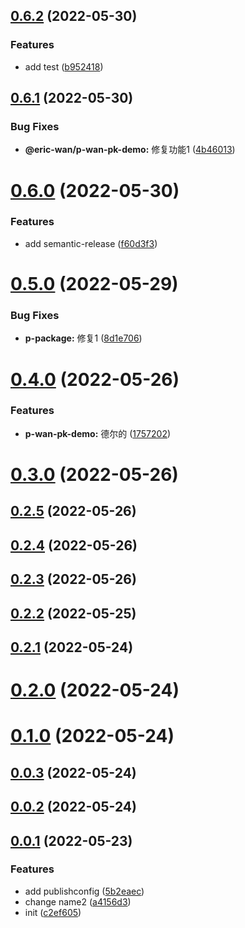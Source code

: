 ## [0.6.2](https://github.com/GOGOGOSIR/lerna-demo/compare/v0.6.1...v0.6.2) (2022-05-30)


### Features

* add test ([b952418](https://github.com/GOGOGOSIR/lerna-demo/commit/b952418b54da4a35242b755bf39ce4795bbd972c))



## [0.6.1](https://github.com/GOGOGOSIR/lerna-demo/compare/v0.6.0...v0.6.1) (2022-05-30)


### Bug Fixes

* **@eric-wan/p-wan-pk-demo:** 修复功能1 ([4b46013](https://github.com/GOGOGOSIR/lerna-demo/commit/4b4601301845f4a21205043de3f07c573c27bed0))



# [0.6.0](https://github.com/GOGOGOSIR/lerna-demo/compare/v0.5.0...v0.6.0) (2022-05-30)


### Features

* add semantic-release ([f60d3f3](https://github.com/GOGOGOSIR/lerna-demo/commit/f60d3f3d325a41fe0690d1fd139be1cc81b78375))



# [0.5.0](https://github.com/GOGOGOSIR/lerna-demo/compare/v0.4.0...v0.5.0) (2022-05-29)


### Bug Fixes

* **p-package:** 修复1 ([8d1e706](https://github.com/GOGOGOSIR/lerna-demo/commit/8d1e706c41a3da4088c33e3c1cfe3d6d8202045b))



# [0.4.0](https://github.com/GOGOGOSIR/lerna-demo/compare/v0.3.0...v0.4.0) (2022-05-26)


### Features

* **p-wan-pk-demo:** 德尔的 ([1757202](https://github.com/GOGOGOSIR/lerna-demo/commit/1757202613c847ed2152a70e18b78cb174b52c6d))



# [0.3.0](https://github.com/GOGOGOSIR/lerna-demo/compare/v0.2.5...v0.3.0) (2022-05-26)



## [0.2.5](https://github.com/GOGOGOSIR/lerna-demo/compare/v0.2.4...v0.2.5) (2022-05-26)



## [0.2.4](https://github.com/GOGOGOSIR/lerna-demo/compare/v0.2.3...v0.2.4) (2022-05-26)



## [0.2.3](https://github.com/GOGOGOSIR/lerna-demo/compare/v0.2.2...v0.2.3) (2022-05-26)



## [0.2.2](https://github.com/GOGOGOSIR/lerna-demo/compare/v0.2.1...v0.2.2) (2022-05-25)



## [0.2.1](https://github.com/GOGOGOSIR/lerna-demo/compare/v0.2.0...v0.2.1) (2022-05-24)



# [0.2.0](https://github.com/GOGOGOSIR/lerna-demo/compare/v0.1.0...v0.2.0) (2022-05-24)



# [0.1.0](https://github.com/GOGOGOSIR/lerna-demo/compare/v0.0.3...v0.1.0) (2022-05-24)



## [0.0.3](https://github.com/GOGOGOSIR/lerna-demo/compare/v0.0.2...v0.0.3) (2022-05-24)



## [0.0.2](https://github.com/GOGOGOSIR/lerna-demo/compare/v0.0.1...v0.0.2) (2022-05-24)



## [0.0.1](https://github.com/GOGOGOSIR/lerna-demo/compare/c2ef6058395f835b2694562263e9f6583d9e85a8...v0.0.1) (2022-05-23)


### Features

* add publishconfig ([5b2eaec](https://github.com/GOGOGOSIR/lerna-demo/commit/5b2eaec2c7a8c9b6cf37229dcd03ba9873ae44e7))
* change name2 ([a4156d3](https://github.com/GOGOGOSIR/lerna-demo/commit/a4156d366dff7309df67619ce8b917277d756fee))
* init ([c2ef605](https://github.com/GOGOGOSIR/lerna-demo/commit/c2ef6058395f835b2694562263e9f6583d9e85a8))



